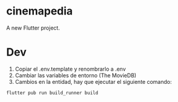 # cinemapedia

A new Flutter project.


# Dev

1. Copiar el .env.template y renombrarlo a .env
2. Cambiar las variables de entorno (The MovieDB)
3. Cambios en la entidad, hay que ejecutar el siguiente comando:
``````
flutter pub run build_runner build
``````
